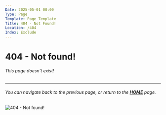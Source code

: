 ```yaml
---
Date: 2025-05-01 00:00
Type: Page
Template: Page Template
Title: 404 - Not Found!
Location: /404
Index: Exclude
---
```


# 404 - Not found!

###### This page doesn't exist!

---

###### You can navigate back to the previous page, or return to the [**HOME**](/) page.


![404 - Not found!](https://media4.giphy.com/media/ZkFJdwctdeoZq/giphy.gif)
